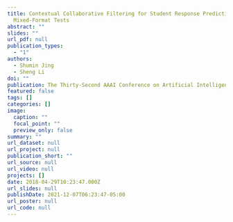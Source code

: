 ```yaml
---
title: Contextual Collaborative Filtering for Student Response Prediction in
  Mixed-Format Tests
abstract: ""
slides: ""
url_pdf: null
publication_types:
  - "1"
authors:
  - Shumin Jing
  - Sheng Li
doi: ""
publication: The Thirty-Second AAAI Conference on Artificial Intelligence (AAAI)
featured: false
tags: []
categories: []
image:
  caption: ""
  focal_point: ""
  preview_only: false
summary: ""
url_dataset: null
url_project: null
publication_short: ""
url_source: null
url_video: null
projects: []
date: 2018-04-29T10:23:47.000Z
url_slides: null
publishDate: 2021-12-07T06:23:47-05:00
url_poster: null
url_code: null
---
```

